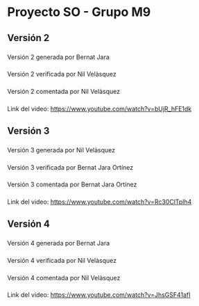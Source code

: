 # Proyecto SO - Grupo M9
## Versión 2
###
Versión 2 generada por Bernat Jara 
###
Versión 2 verificada por Nil Velàsquez
###
Versión 2 comentada por Nil Velàsquez
###
Link del video: https://www.youtube.com/watch?v=bUjR_hFE1dk
## Versión 3
###
Versión 3 generada por Nil Velàsquez
###
Versión 3 verificada por Bernat Jara Ortínez
###
Versión 3 comentada por Bernat Jara Ortínez
###
Link del video: https://www.youtube.com/watch?v=Rc30ClTplh4

## Versión 4
###
Versión 4 generada por Bernat Jara 
###
Versión 4 verificada por Nil Velàsquez
###
Versión 4 comentada por Nil Velàsquez
###
Link del video: https://www.youtube.com/watch?v=JhsGSF41afI

